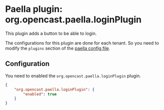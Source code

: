 Paella plugin: org.opencast.paella.loginPlugin
==============================================

This plugin adds a button to be able to login.

The configurations for this plugin are done for each tenant. So you need to modify the `plugins`
section of the [paella config file](../configuration.md).


Configuration
-------------

You need to enabled the `org.opencast.paella.loginPlugin` plugin.

```json
{
    "org.opencast.paella.loginPlugin": {
        "enabled": true
    }    
}
```
